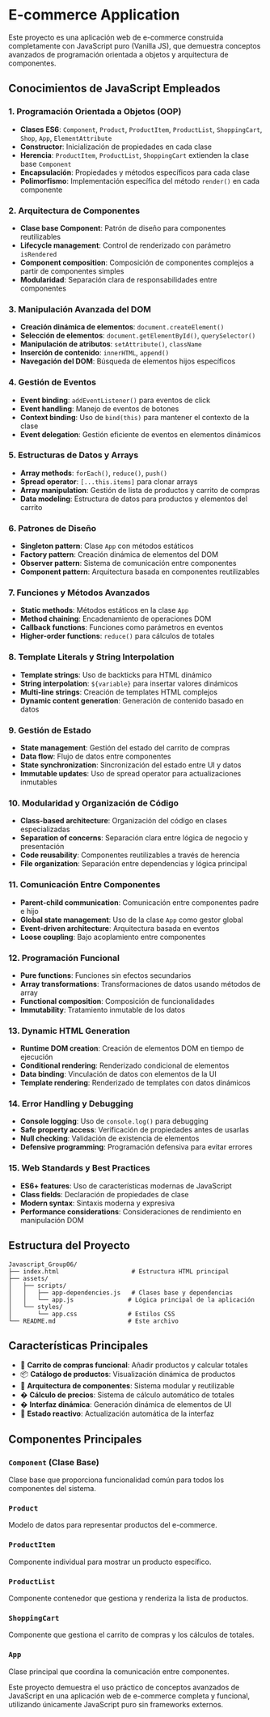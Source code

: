 # E-commerce Application

Este proyecto es una aplicación web de e-commerce construida completamente con JavaScript puro (Vanilla JS), que demuestra conceptos avanzados de programación orientada a objetos y arquitectura de componentes.

## Conocimientos de JavaScript Empleados

### 1. **Programación Orientada a Objetos (OOP)**
- **Clases ES6**: `Component`, `Product`, `ProductItem`, `ProductList`, `ShoppingCart`, `Shop`, `App`, `ElementAttribute`
- **Constructor**: Inicialización de propiedades en cada clase
- **Herencia**: `ProductItem`, `ProductList`, `ShoppingCart` extienden la clase base `Component`
- **Encapsulación**: Propiedades y métodos específicos para cada clase
- **Polimorfismo**: Implementación específica del método `render()` en cada componente

### 2. **Arquitectura de Componentes**
- **Clase base Component**: Patrón de diseño para componentes reutilizables
- **Lifecycle management**: Control de renderizado con parámetro `isRendered`
- **Component composition**: Composición de componentes complejos a partir de componentes simples
- **Modularidad**: Separación clara de responsabilidades entre componentes

### 3. **Manipulación Avanzada del DOM**
- **Creación dinámica de elementos**: `document.createElement()`
- **Selección de elementos**: `document.getElementById()`, `querySelector()`
- **Manipulación de atributos**: `setAttribute()`, `className`
- **Inserción de contenido**: `innerHTML`, `append()`
- **Navegación del DOM**: Búsqueda de elementos hijos específicos

### 4. **Gestión de Eventos**
- **Event binding**: `addEventListener()` para eventos de click
- **Event handling**: Manejo de eventos de botones
- **Context binding**: Uso de `bind(this)` para mantener el contexto de la clase
- **Event delegation**: Gestión eficiente de eventos en elementos dinámicos

### 5. **Estructuras de Datos y Arrays**
- **Array methods**: `forEach()`, `reduce()`, `push()`
- **Spread operator**: `[...this.items]` para clonar arrays
- **Array manipulation**: Gestión de lista de productos y carrito de compras
- **Data modeling**: Estructura de datos para productos y elementos del carrito

### 6. **Patrones de Diseño**
- **Singleton pattern**: Clase `App` con métodos estáticos
- **Factory pattern**: Creación dinámica de elementos del DOM
- **Observer pattern**: Sistema de comunicación entre componentes
- **Component pattern**: Arquitectura basada en componentes reutilizables

### 7. **Funciones y Métodos Avanzados**
- **Static methods**: Métodos estáticos en la clase `App`
- **Method chaining**: Encadenamiento de operaciones DOM
- **Callback functions**: Funciones como parámetros en eventos
- **Higher-order functions**: `reduce()` para cálculos de totales

### 8. **Template Literals y String Interpolation**
- **Template strings**: Uso de backticks para HTML dinámico
- **String interpolation**: `${variable}` para insertar valores dinámicos
- **Multi-line strings**: Creación de templates HTML complejos
- **Dynamic content generation**: Generación de contenido basado en datos

### 9. **Gestión de Estado**
- **State management**: Gestión del estado del carrito de compras
- **Data flow**: Flujo de datos entre componentes
- **State synchronization**: Sincronización del estado entre UI y datos
- **Immutable updates**: Uso de spread operator para actualizaciones inmutables

### 10. **Modularidad y Organización de Código**
- **Class-based architecture**: Organización del código en clases especializadas
- **Separation of concerns**: Separación clara entre lógica de negocio y presentación
- **Code reusability**: Componentes reutilizables a través de herencia
- **File organization**: Separación entre dependencias y lógica principal

### 11. **Comunicación Entre Componentes**
- **Parent-child communication**: Comunicación entre componentes padre e hijo
- **Global state management**: Uso de la clase `App` como gestor global
- **Event-driven architecture**: Arquitectura basada en eventos
- **Loose coupling**: Bajo acoplamiento entre componentes

### 12. **Programación Funcional**
- **Pure functions**: Funciones sin efectos secundarios
- **Array transformations**: Transformaciones de datos usando métodos de array
- **Functional composition**: Composición de funcionalidades
- **Immutability**: Tratamiento inmutable de los datos

### 13. **Dynamic HTML Generation**
- **Runtime DOM creation**: Creación de elementos DOM en tiempo de ejecución
- **Conditional rendering**: Renderizado condicional de elementos
- **Data binding**: Vinculación de datos con elementos de la UI
- **Template rendering**: Renderizado de templates con datos dinámicos

### 14. **Error Handling y Debugging**
- **Console logging**: Uso de `console.log()` para debugging
- **Safe property access**: Verificación de propiedades antes de usarlas
- **Null checking**: Validación de existencia de elementos
- **Defensive programming**: Programación defensiva para evitar errores

### 15. **Web Standards y Best Practices**
- **ES6+ features**: Uso de características modernas de JavaScript
- **Class fields**: Declaración de propiedades de clase
- **Modern syntax**: Sintaxis moderna y expresiva
- **Performance considerations**: Consideraciones de rendimiento en manipulación DOM

## Estructura del Proyecto

```
Javascript_Group06/
├── index.html                    # Estructura HTML principal
├── assets/
│   ├── scripts/
│   │   ├── app-dependencies.js   # Clases base y dependencias
│   │   └── app.js               # Lógica principal de la aplicación
│   └── styles/
│       └── app.css              # Estilos CSS
└── README.md                    # Este archivo
```

## Características Principales

- 🛒 **Carrito de compras funcional**: Añadir productos y calcular totales
- 📦 **Catálogo de productos**: Visualización dinámica de productos
- 🧩 **Arquitectura de componentes**: Sistema modular y reutilizable
- � **Cálculo de precios**: Sistema de cálculo automático de totales
- � **Interfaz dinámica**: Generación dinámica de elementos de UI
- 🔄 **Estado reactivo**: Actualización automática de la interfaz

## Componentes Principales

### `Component` (Clase Base)
Clase base que proporciona funcionalidad común para todos los componentes del sistema.

### `Product`
Modelo de datos para representar productos del e-commerce.

### `ProductItem`
Componente individual para mostrar un producto específico.

### `ProductList`
Componente contenedor que gestiona y renderiza la lista de productos.

### `ShoppingCart`
Componente que gestiona el carrito de compras y los cálculos de totales.

### `App`
Clase principal que coordina la comunicación entre componentes.

Este proyecto demuestra el uso práctico de conceptos avanzados de JavaScript en una aplicación web de e-commerce completa y funcional, utilizando únicamente JavaScript puro sin frameworks externos.